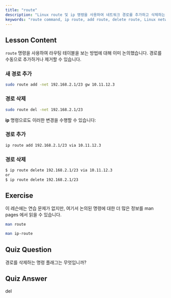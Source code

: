 ```yaml
---
title: "route"
description: "Linux route 및 ip 명령을 사용하여 네트워크 경로를 추가하고 삭제하는 방법을 배웁니다. 초보자 및 중급 사용자를 위한 라우팅 테이블 관리를 이해합니다."
keywords: "route command, ip route, add route, delete route, Linux networking, routing table, Linux tutorial, beginner guide"
---
```


## Lesson Content

`route` 명령을 사용하여 라우팅 테이블을 보는 방법에 대해 이미 논의했습니다. 경로를 수동으로 추가하거나 제거할 수 있습니다.

### 새 경로 추가

```bash
sudo route add -net 192.168.2.1/23 gw 10.11.12.3
```

### 경로 삭제

```bash
sudo route del -net 192.168.2.1/23
```

**ip** 명령으로도 이러한 변경을 수행할 수 있습니다:

### 경로 추가

```bash
ip route add 192.168.2.1/23 via 10.11.12.3
```

### 경로 삭제

```bash
$ ip route delete 192.168.2.1/23 via 10.11.12.3
or
$ ip route delete 192.168.2.1/23
```

## Exercise

이 레슨에는 연습 문제가 없지만, 여기서 논의된 명령에 대한 더 많은 정보를 man pages 에서 읽을 수 있습니다.

```bash
man route
```

```bash
man ip-route
```

## Quiz Question

경로를 삭제하는 명령 플래그는 무엇입니까?

## Quiz Answer

del
